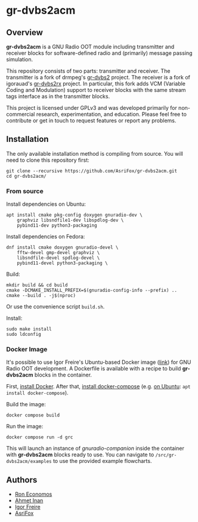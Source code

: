 # gr-dvbs2acm

## Overview
**gr-dvbs2acm** is a GNU Radio OOT module including transmitter and receiver blocks for software-defined radio and (primarily) message passing simulation.

This repository consists of two parts: transmitter and receiver. The transmitter is a fork of drmpeg's [gr-dvbs2](https://github.com/drmpeg/gr-dvbs2) project. The receiver is a fork of igorauad's [gr-dvbs2rx](https://github.com/igorauad/gr-dvbs2rx) project. In particular, this fork adds VCM (Variable Coding and Modulation) support to receiver blocks with the same stream tags interface as in the transmitter blocks.

This project is licensed under GPLv3 and was developed primarily for non-commercial research, experimentation, and education. Please feel free to contribute or get in touch to request features or report any problems.

## Installation
The only available installation method is compiling from source. You will need to clone this repository first:
```
git clone --recursive https://github.com/AsriFox/gr-dvbs2acm.git
cd gr-dvbs2acm/
```

### From source

Install dependencies on Ubuntu:
```
apt install cmake pkg-config doxygen gnuradio-dev \
    graphviz libsndfile1-dev libspdlog-dev \
    pybind11-dev python3-packaging
```

Install dependencies on Fedora:
```
dnf install cmake doxygen gnuradio-devel \
    fftw-devel gmp-devel graphviz \
    libsndfile-devel spdlog-devel \
    pybind11-devel python3-packaging \
```

Build:
```
mkdir build && cd build
cmake -DCMAKE_INSTALL_PREFIX=$(gnuradio-config-info --prefix) ..
cmake --build . -j$(nproc)
```
Or use the convenience script `build.sh`.

Install:
```
sudo make install
sudo ldconfig
```

### Docker Image
It's possible to use Igor Freire's Ubuntu-based Docker image ([link](https://hub.docker.com/r/igorfreire/gnuradio-oot-dev)) for GNU Radio OOT development. A Dockerfile is available with a recipe to build **gr-dvbs2acm** blocks in the container.

First, [install Docker](https://docs.docker.com/engine/install). After that, [install docker-compose](https://docs.docker.com/compose/install/) (e.g. [on Ubuntu](https://docs.docker.com/compose/install/linux/#install-using-the-repository): `apt install docker-compose`).

Build the image:
```
docker compose build
```

Run the image:
```
docker compose run -d grc
```
This will launch an instance of *gnuradio-companion* inside the container with **gr-dvbs2acm** blocks ready to use. You can navigate to `/src/gr-dvbs2acm/examples` to use the provided example flowcharts.

## Authors
- [Ron Economos](https://github.com/drmpeg)
- [Ahmet Inan](https://github.com/xdsopl)
- [Igor Freire](https://github.com/igorauad)
- [AsriFox](https://github.com/AsriFox)
